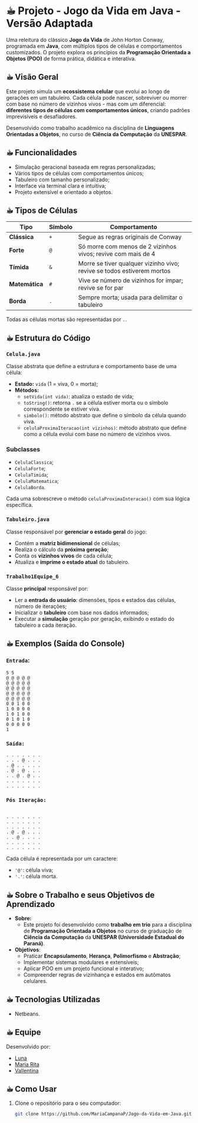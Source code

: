 # ☕︎︎ Projeto - Jogo da Vida em Java - Versão Adaptada

Uma releitura do clássico **Jogo da Vida** de John Horton Conway, programada em **Java**, com múltiplos tipos de células e comportamentos customizados. O projeto explora os princípios da **Programação Orientada a Objetos (POO)** de forma prática, didática e interativa.

## ☕︎︎ Visão Geral

Este projeto simula um **ecossistema celular** que evolui ao longo de gerações em um tabuleiro. Cada célula pode nascer, sobreviver ou morrer com base no número de vizinhos vivos - mas com um diferencial: **diferentes tipos de células com comportamentos únicos**, criando padrões imprevisíveis e desafiadores.

Desenvolvido como trabalho acadêmico na disciplina de **Linguagens Orientadas a Objetos**, no curso de **Ciência da Computação** da **UNESPAR**.

## ☕︎︎ Funcionalidades

- Simulação geracional baseada em regras personalizadas;
- Vários tipos de células com comportamentos únicos;
- Tabuleiro com tamanho personalizado;
- Interface via terminal clara e intuitiva;
- Projeto extensível e orientado a objetos.

## ☕︎︎ Tipos de Células

| Tipo        | Símbolo | Comportamento |
|-------------|---------|---------------|
| **Clássica**   | `+`     | Segue as regras originais de Conway |
| **Forte**      | `@`     | Só morre com menos de 2 vizinhos vivos; revive com mais de 4 |
| **Tímida**     | `&`     | Morre se tiver qualquer vizinho vivo; revive se todos estiverem mortos |
| **Matemática** | `#`     | Vive se número de vizinhos for ímpar; revive se for par |
| **Borda**      | `.`     | Sempre morta; usada para delimitar o tabuleiro |

Todas as células mortas são representadas por `.`.

## ☕︎︎ Estrutura do Código

### `Celula.java`
Classe abstrata que define a estrutura e comportamento base de uma célula:
- **Estado:** `vida` (1 = viva, 0 = morta);
- **Métodos:**
  - `setVida(int vida)`: atualiza o estado de vida;
  - `toString()`: retorna `.` se a célula estiver morta ou o símbolo correspondente se estiver viva.
  - `simbolo()`: método abstrato que define o símbolo da célula quando viva.
  - `celulaProximaIteracao(int vizinhos)`: método abstrato que define como a célula evolui com base no número de vizinhos vivos.

 ### Subclasses
 - `CelulaClassica`;
 - `CelulaForte`;
 - `CelulaTimida`;
 - `CelulaMatematica`;
 - `CelulaBorda`.

Cada uma sobrescreve o método `celulaProximaInteracao()` com sua lógica específica.

### `Tabuleiro.java`
Classe responsável por **gerenciar o estado geral** do jogo:
- Contém a **matriz bidimensional** de células;
- Realiza o cálculo da **próxima geração**;
- Conta os **vizinhos vivos** de cada célula;
- Atualiza e **imprime o estado atual** do tabuleiro.

### `Trabalho1Equipe_6`
Classe **principal** responsável por:
- Ler a **entrada do usuário**: dimensões, tipos e estados das células, número de iterações;
- Inicializar o **tabuleiro** com base nos dados informados;
- Executar a **simulação** geração por geração, exibindo o estado do tabuleiro a cada iteração.

## ☕︎︎ Exemplos (Saída do Console)

### `Entrada`:

```
5 5
@ @ @ @ @
@ @ @ @ @
@ @ @ @ @
@ @ @ @ @
@ @ @ @ @
0 0 1 0 0
1 0 0 0 0
1 0 1 0 0
0 1 0 1 0
0 0 0 0 0
1

```

### `Saída:`

```
. . . . . . .     
. . . @ . . . 
. @ . . . . . 
. @ . @ . . . 
. . @ . @ . . 
. . . . . . . 
. . . . . . .

```

### `Pós Iteração:`

```

. . . . . . . 
. . . . . . . 
. . . . . . . 
. @ . @ . . . 
. . @ . . . . 
. . . . . . . 
. . . . . . . 

```

Cada célula é representada por um caractere:
- `'@'`: célula viva;
- `'.'`: célula morta.

## ☕︎︎ Sobre o Trabalho e seus Objetivos de Aprendizado
- **Sobre:**
  - Este projeto foi desenvolvido como **trabalho em trio** para a disciplina de **Programação Orientada a Objetos** no curso de graduação de **Ciência da Computação** da **UNESPAR (Universidade Estadual do Paraná)**.
- **Objetivos**:
  - Praticar **Encapsulamento**, **Herança**, **Polimorfismo** e **Abstração**;
  - Implementar sistemas modulares e extensíveis;
  - Aplicar POO em um projeto funcional e interativo;
  - Compreender regras de vizinhança e estados em autômatos celulares.
 
## ☕︎︎ Tecnologias Utilizadas 
- Netbeans.

## ☕︎︎ Equipe

Desenvolvido por:

- [Luna](https://github.com/LaceBean)
- [Maria Rita](https://github.com/MariaCampanaP)
- [Vallentina](https://github.com/Vallentinanina)

## ☕︎︎ Como Usar 

1. Clone o repositório para o seu computador:
   ```bash
   git clone https://github.com/MariaCampanaP/Jogo-da-Vida-em-Java.git
